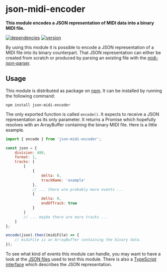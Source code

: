 # json-midi-encoder

**This module encodes a JSON representation of MIDI data into a binary MIDI file.**

[![dependencies](https://img.shields.io/david/chrisguttandin/json-midi-encoder.svg?style=flat-square)](https://github.com/chrisguttandin/json-midi-encoder/network/dependencies)
[![version](https://img.shields.io/npm/v/json-midi-encoder.svg?style=flat-square)](https://www.npmjs.com/package/json-midi-encoder)

By using this module it is possible to encode a JSON representation of a MIDI file into its binary
counterpart. That JSON representation can either be created from scratch or produced by parsing an
existing file with the [midi-json-parser](https://github.com/chrisguttandin/midi-json-parser).

## Usage

This module is distributed as package on [npm](https://www.npmjs.com/package/json-midi-encoder). It
can be installed by running the following command:

```shell
npm install json-midi-encoder
```

The only exported function is called `encode()`. It expects to receive a JSON representation as its
only parameter. It returns a Promise which hopefully resolves with an ArrayBuffer containing the
binary MIDI file. Here is a little example.

```js
import { encode } from 'json-midi-encoder';

const json = {
    division: 480,
    format: 1,
    tracks: [
        [
            {
                delta: 0,
                trackName: 'example'
            },
            // ... there are probably more events ...
            {
                delta: 0,
                endOfTrack: true
            }
        ]
        // ... maybe there are more tracks ...
    ]
};

encode(json).then((midiFile) => {
    // midiFile is an ArrayBuffer containing the binary data.
});
```

To see what kind of events this module can handle, you may want to have a look at the
[JSON files](https://github.com/chrisguttandin/json-midi-encoder/tree/master/test/fixtures) used
to test this module. There is also a
[TypeScript interface](https://github.com/chrisguttandin/midi-json-parser-worker/blob/master/src/interfaces/midi-file.ts)
which describes the JSON representation.
